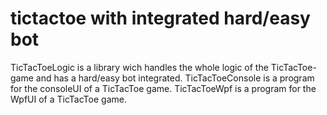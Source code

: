 # tictactoe with integrated hard/easy bot

TicTacToeLogic is a library wich handles the whole logic of the TicTacToe-game and has a hard/easy bot integrated.
TicTacToeConsole is a program for the consoleUI of a TicTacToe game.
TicTacToeWpf is a program for the WpfUI of a TicTacToe game.
